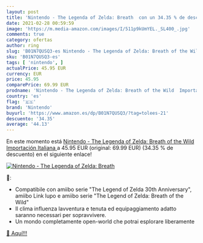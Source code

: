 ```yaml
---
layout: post
title: 'Nintendo - The Legenda of Zelda: Breath  con un 34.35 % de descuento'
date: 2021-02-28 00:59:59
image: 'https://m.media-amazon.com/images/I/511p9kUmYEL._SL400_.jpg'
comments: true
category: ofertas
author: ring
slug: 'B01N7QUSQ3-es Nintendo - The Legenda of Zelda: Breath of the Wild...'
sku: 'B01N7QUSQ3-es'
tags: [ 'nintendo', ]
actualPrice: 45.95 EUR
currency: EUR
price: 45.95
comparePrice: 69.99 EUR
prodname: 'Nintendo - The Legenda of Zelda: Breath of the Wild  Importación Italiana '
country: 'es'
flag: '🇪🇸'
brand: 'Nintendo'
buyurl: 'https://www.amazon.es/dp/B01N7QUSQ3/?tag=tolees-21'
descuento: '34.35'
average: '44.13'
---
```


En este momento está [Nintendo - The Legenda of Zelda: Breath of the Wild  Importación Italiana ](https://www.amazon.es/dp/B01N7QUSQ3/?tag=tolees-21) a 45.95 EUR (original: 69.99 EUR) (34.35 %  de descuento) en el siguiente enlace!

[![Nintendo - The Legenda of Zelda: Breath ](https://m.media-amazon.com/images/I/511p9kUmYEL._SL400_.jpg)](https://www.amazon.es/dp/B01N7QUSQ3/?tag=tolees-21)

🔎:

- Compatibile con amiibo serie "The Legend of Zelda 30th Anniversary", amiibo Link lupo e amiibo serie "The Legend of Zelda: Breath of the Wild"
- Il clima influenza lavventura e tenuta ed equipaggiamento adatto saranno necessari per sopravvivere.
- Un mondo completamente open-world che potrai esplorare liberamente

[🛒 Aquí!!!](https://www.amazon.es/dp/B01N7QUSQ3/?tag=tolees-21)
